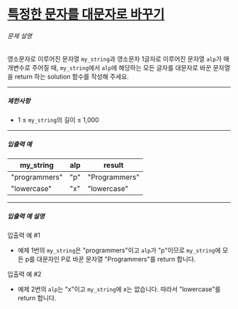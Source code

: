 # [특정한 문자를 대문자로 바꾸기](https://school.programmers.co.kr/learn/courses/30/lessons/181873)


###### 문제 설명


영소문자로 이루어진 문자열 `my_string`과 영소문자 1글자로 이루어진 문자열 `alp`가 매개변수로 주어질 때, `my_string`에서 `alp`에 해당하는 모든 글자를 대문자로 바꾼 문자열을 return 하는 solution 함수를 작성해 주세요.




---


##### 제한사항


* 1 ≤ `my_string`의 길이 ≤ 1,000




---


##### 입출력 예




| my\_string | alp | result |
| --- | --- | --- |
| "programmers" | "p" | "Programmers" |
| "lowercase" | "x" | "lowercase" |




---


##### 입출력 예 설명


입출력 예 \#1


* 예제 1번의 `my_string`은 "programmers"이고 `alp`가 "p"이므로 `my_string`에 모든 p를 대문자인 P로 바꾼 문자열 "Programmers"를 return 합니다.


입출력 예 \#2


* 예제 2번의 `alp`는 "x"이고 `my_string`에 x는 없습니다. 따라서 "lowercase"를 return 합니다.



